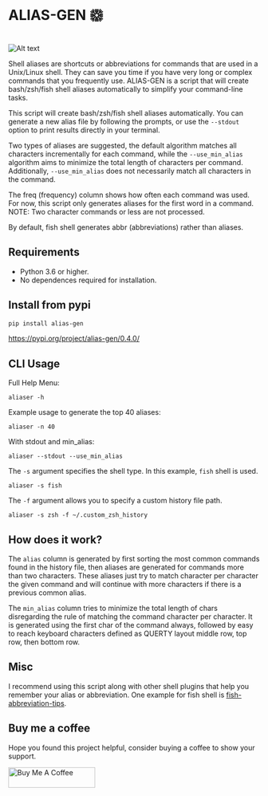 # ALIAS-GEN 𑗊

![Alt text](assets/screenshot.png)

Shell aliases are shortcuts or abbreviations for commands that are used in a Unix/Linux shell. They can save you time if you have very long or complex commands that you frequently use. ALIAS-GEN is a script that will create bash/zsh/fish shell aliases automatically to simplify your command-line tasks.

This script will create bash/zsh/fish shell aliases automatically. You can generate a new alias file by following the prompts, or use the `--stdout` option to print results directly in your terminal.

Two types of aliases are suggested, the default algorithm matches all characters incrementally for each command, while the `--use_min_alias` algorithm aims to minimize the total length of characters per command. 
Additionally, `--use_min_alias` does not necessarily match all characters in the command. 

The freq (frequency) column shows how often each command was used. For now, this script only generates aliases for the first word in a command. 
NOTE: Two character commands or less are not processed.

By default, fish shell generates abbr (abbreviations) rather than aliases.

## Requirements

- Python 3.6 or higher.
- No dependences required for installation.

## Install from pypi
```bash
pip install alias-gen
```
https://pypi.org/project/alias-gen/0.4.0/

## CLI Usage
Full Help Menu:
```
aliaser -h
```

Example usage to generate the top 40 aliases:

```
aliaser -n 40
```

With stdout and min_alias:

```
aliaser --stdout --use_min_alias
```

The `-s` argument specifies the shell type. In this example, `fish` shell is used.

```
aliaser -s fish
```

The `-f` argument allows you to specify a custom history file path.

```
aliaser -s zsh -f ~/.custom_zsh_history
```

## How does it work?

The `alias` column is generated by first sorting the most common commands found
in the history file, then aliases are generated for commands more than two
characters. These aliases just try to match character per character the given
command and will continue with more characters if there is a previous common
alias.

The `min_alias` column tries to minimize the total length of chars disregarding
the rule of matching the command character per character. It is generated using
the first char of the command always, followed by easy to reach keyboard characters
defined as QUERTY layout middle row, top row, then bottom row.

## Misc

I recommend using this script along with other shell plugins that help you remember
your alias or abbreviation. One example for fish shell is [fish-abbreviation-tips](https://github.com/gazorby/fish-abbreviation-tips).

## Buy me a coffee

Hope you found this project helpful, consider buying a coffee to show your support.

<a href="https://www.buymeacoffee.com/arielfrischer" target="_blank"><img src="https://cdn.buymeacoffee.com/buttons/default-orange.png" alt="Buy Me A Coffee" height="41" width="174"></a>


